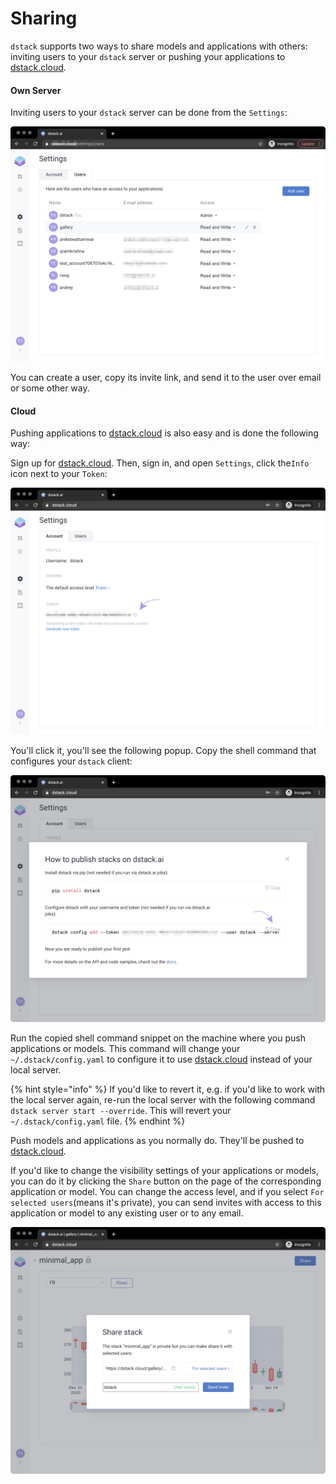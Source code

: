# Sharing

`dstack` supports two ways to share models and applications with others: inviting users to your `dstack` server or pushing your applications to [dstack.cloud](https://dstack.cloud).

#### Own Server

Inviting users to your `dstack` server can be done from the `Settings`: 

![](../.gitbook/assets/screenshot-2021-01-15-at-09.54.19.png)

You can create a user, copy its invite link, and send it to the user over email or some other way.

#### Cloud

Pushing applications to [dstack.cloud](https://dstack.cloud) is also easy and is done the following way:

Sign up for [dstack.cloud](https://dstack.cloud). Then, sign in, and open `Settings`, click the`Info` icon next to your `Token`:

![](../.gitbook/assets/ds_cloud_settings.png)

You'll click it, you'll see the following popup. Copy the shell command that configures your `dstack` client:

![](../.gitbook/assets/ds_cloud_settings_how_to_publish.png)

Run the copied shell command snippet on the machine where you push applications or models. This command will change your `~/.dstack/config.yaml` to configure it to use [dstack.cloud](https://dstack.cloud) instead of your local server. 

{% hint style="info" %}
If you'd like to revert it, e.g. if you'd like to work with the local server again, re-run the local server with the following command `dstack server start --override`. This will revert your `~/.dstack/config.yaml` file.
{% endhint %}

Push models and applications as you normally do. They'll be pushed to [dstack.cloud](https://dstack.cloud).

If you'd like to change the visibility settings of your applications or models, you can do it by clicking the `Share` button on the page of the corresponding application or model. You can change the access level, and if you select `For selected users`\(means it's private\), you can send invites with access to this application or model to any existing user or to any email.

![](../.gitbook/assets/ds_cloud_share.png)



